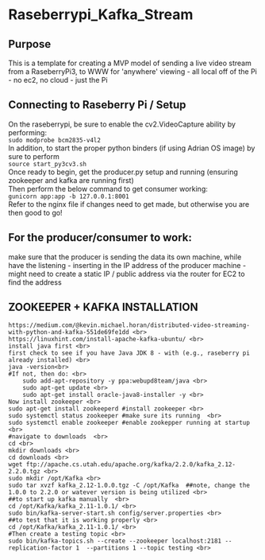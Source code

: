 # Raseberrypi_Kafka_Stream

## Purpose
This is a template for creating a MVP model of sending a live video
stream from a RaseberryPi3, to WWW for 'anywhere' viewing - all local 
off of the Pi - no ec2, no cloud - just the Pi 


## Connecting to Raseberry Pi / Setup 
On the raseberrypi, be sure to enable the cv2.VideoCapture ability by performing: <br>
```sudo modprobe bcm2835-v4l2``` 
<br> In addition, to start the proper python binders (if using Adrian OS image) by sure to perform <br>
```source start_py3cv3.sh``` 
<br> Once ready to begin, get the producer.py setup and running (ensuring zookeeper and kafka are running first) <br>
Then perform the below command to get consumer working:  <br>
```gunicorn app:app -b 127.0.0.1:8001``` 
<br> Refer to the nginx file if changes need to get made, but otherwise you are then good to go! 







## For the producer/consumer to work:
make sure that the producer is sending the data its own machine, while have the listening - inserting in the IP address of the producer machine - might need to create a static IP / public address via the router for EC2 to find the address


## ZOOKEEPER + KAFKA INSTALLATION 
```
https://medium.com/@kevin.michael.horan/distributed-video-streaming-with-python-and-kafka-551de69fe1dd <br>
https://linuxhint.com/install-apache-kafka-ubuntu/ <br>
install java first <br>
first check to see if you have Java JDK 8 - with (e.g., raseberry pi already installed) <br>
java -version<br>
#If not, then do: <br>
	sudo add-apt-repository -y ppa:webupd8team/java <br>
	sudo apt-get update <br>
	sudo apt-get install oracle-java8-installer -y <br>
Now install zookeeper <br>
sudo apt-get install zookeeperd #install zookeeper <br>
sudo systemctl status zookeeper #make sure its running  <br>
sudo systemctl enable zookeeper #enable zookepper running at startup  <br>
#navigate to downloads  <br>
cd <br> 
mkdir downloads <br>
cd downloads <br>
wget ftp://apache.cs.utah.edu/apache.org/kafka/2.2.0/kafka_2.12-2.2.0.tgz <br>
sudo mkdir /opt/Kafka <br>
sudo tar xvzf kafka_2.12-1.0.0.tgz -C /opt/Kafka  ##note, change the 1.0.0 to 2.2.0 or watever version is being utilized <br>
##to start up kafka manually  <br>
cd /opt/Kafka/kafka_2.11-1.0.1/ <br>
sudo bin/kafka-server-start.sh config/server.properties <br>
##to test that it is working properly <br>
cd /opt/Kafka/kafka_2.11-1.0.1/ <br>
#Then create a testing topic <br>
sudo bin/kafka-topics.sh --create --zookeeper localhost:2181 --replication-factor 1  --partitions 1 --topic testing <br>
```
